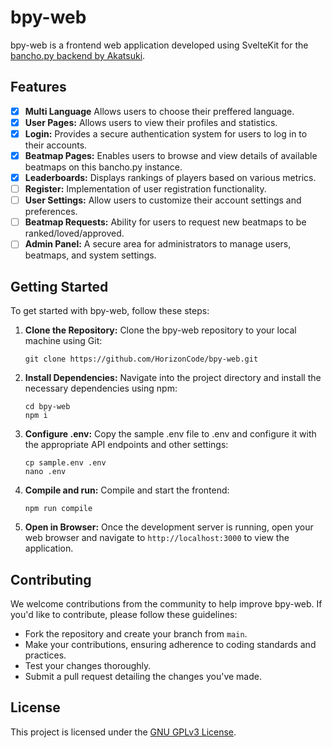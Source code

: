 # bpy-web

bpy-web is a frontend web application developed using SvelteKit for the [bancho.py backend by Akatsuki](https://github.com/osuAkatsuki/bancho.py).

## Features

- [x] **Multi Language** Allows users to choose their preffered language.
- [x] **User Pages:** Allows users to view their profiles and statistics.
- [x] **Login:** Provides a secure authentication system for users to log in to their accounts.
- [x] **Beatmap Pages:** Enables users to browse and view details of available beatmaps on this bancho.py instance.
- [x] **Leaderboards:** Displays rankings of players based on various metrics.
- [ ] **Register:** Implementation of user registration functionality.
- [ ] **User Settings:** Allow users to customize their account settings and preferences.
- [ ] **Beatmap Requests:** Ability for users to request new beatmaps to be ranked/loved/approved.
- [ ] **Admin Panel:** A secure area for administrators to manage users, beatmaps, and system settings.

## Getting Started

To get started with bpy-web, follow these steps:

1. **Clone the Repository:** Clone the bpy-web repository to your local machine using Git:

   ```
   git clone https://github.com/HorizonCode/bpy-web.git
   ```

2. **Install Dependencies:** Navigate into the project directory and install the necessary dependencies using npm:

   ```
   cd bpy-web
   npm i
   ```

3. **Configure .env:** Copy the sample .env file to .env and configure it with the appropriate API endpoints and other settings:

   ```
   cp sample.env .env
   nano .env
   ```

4. **Compile and run:** Compile and start the frontend:

   ```
   npm run compile
   ```

5. **Open in Browser:** Once the development server is running, open your web browser and navigate to `http://localhost:3000` to view the application.

## Contributing

We welcome contributions from the community to help improve bpy-web. If you'd like to contribute, please follow these guidelines:

- Fork the repository and create your branch from `main`.
- Make your contributions, ensuring adherence to coding standards and practices.
- Test your changes thoroughly.
- Submit a pull request detailing the changes you've made.

## License

This project is licensed under the [GNU GPLv3 License](LICENSE).
